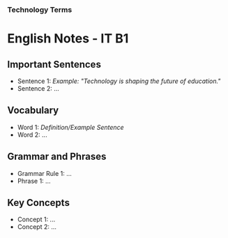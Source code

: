 ### Technology Terms

# English Notes - IT B1

## Important Sentences
- Sentence 1: *Example: "Technology is shaping the future of education."*
- Sentence 2: ...

## Vocabulary
- Word 1: *Definition/Example Sentence*
- Word 2: ...

## Grammar and Phrases
- Grammar Rule 1: ...
- Phrase 1: ...

## Key Concepts
- Concept 1: ...
- Concept 2: ...

